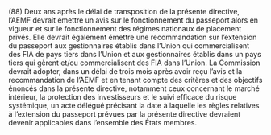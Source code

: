 (88) Deux ans après le délai de transposition de la présente directive, l’AEMF devrait émettre un avis sur le fonctionnement du passeport alors en vigueur et sur le fonctionnement des régimes nationaux de placement privés. Elle devrait également émettre une recommandation sur l’extension du passeport aux gestionnaires établis dans l’Union qui commercialisent des FIA de pays tiers dans l’Union et aux gestionnaires établis dans un pays tiers qui gèrent et/ou commercialisent des FIA dans l’Union. La Commission devrait adopter, dans un délai de trois mois après avoir reçu l’avis et la recommandation de l’AEMF et en tenant compte des critères et des objectifs énoncés dans la présente directive, notamment ceux concernant le marché intérieur, la protection des investisseurs et le suivi efficace du risque systémique, un acte délégué précisant la date à laquelle les règles relatives à l’extension du passeport prévues par la présente directive devraient devenir applicables dans l’ensemble des États membres.